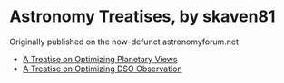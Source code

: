 # Astronomy Treatises, by skaven81

Originally published on the now-defunct astronomyforum.net

* [A Treatise on Optimizing Planetary Views](Planetary_Treatise.md)
* [A Treatise on Optimizing DSO Observation](DSO_Treatise.md)

